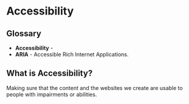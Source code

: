 Accessibility
==

## Glossary

- **Accessibility** -
- **ARIA** - Accessible Rich Internet Applications.

## What is Accessibility?

Making sure that the content and the websites we create are usable to people with impairments or abilities.
